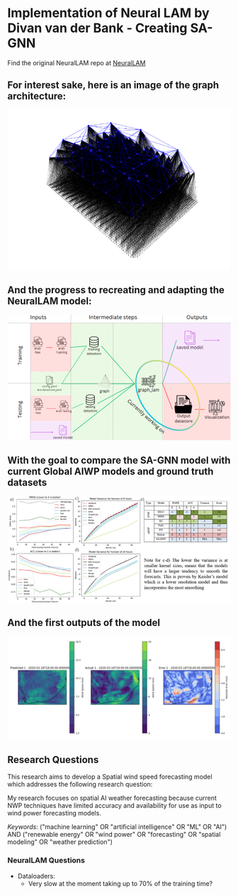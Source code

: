 # Implementation of Neural LAM by Divan van der Bank - Creating SA-GNN

Find the original NeuralLAM repo at [NeuralLAM](https://github.com/mllam/neural-lam/tree/main)

## For interest sake, here is an image of the graph architecture:

![alt text](images/multiscale_graph.png)

## And the progress to recreating and adapting the NeuralLAM model:

![alt text](images/progress.png)

## With the goal to compare the SA-GNN model with current Global AIWP models and ground truth datasets

![alt text](images/metric_graphs.png)

## And the first outputs of the model

![alt text](images/output_1.png)

## Research Questions

This research aims to develop a Spatial wind speed forecasting model which addresses the following research question:

My research focuses on spatial AI weather forecasting because current NWP techniques have limited accuracy and availability for use as input to wind power forecasting models.

_Keywords_:
("machine learning" OR "artificial intelligence" OR "ML" OR "AI") AND ("renewable energy" OR "wind power" OR "forecasting" OR "spatial modeling" OR "weather prediction")

### NeuralLAM Questions

- Dataloaders:
    - Very slow at the moment taking up to 70% of the training time?
    
